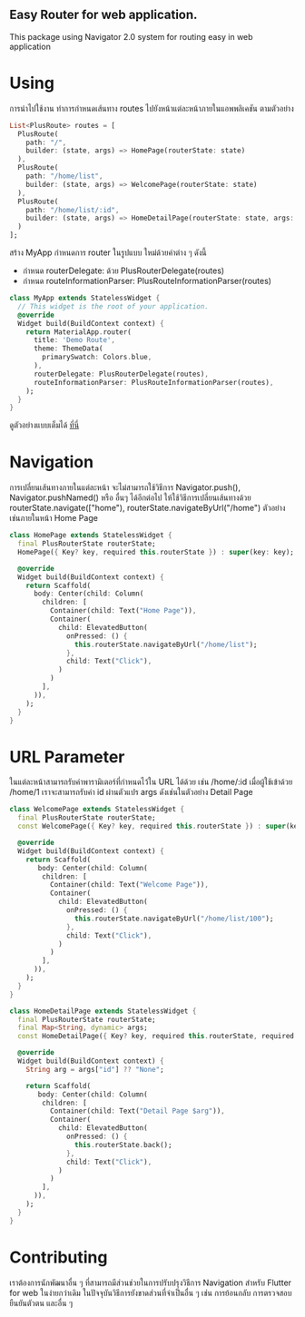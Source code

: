 Easy Router for web application. 
---
This package using Navigator 2.0 system for routing easy in web application

# Using
การนำไปใช้งาน ทำการกำหนดเส้นทาง routes ไปยังหน้าแต่ละหน้าภายในแอพพลิเคชัน ตามตัวอย่าง

```dart
List<PlusRoute> routes = [
  PlusRoute(
    path: "/",
    builder: (state, args) => HomePage(routerState: state)
  ),
  PlusRoute(
    path: "/home/list",
    builder: (state, args) => WelcomePage(routerState: state)
  ),
  PlusRoute(
    path: "/home/list/:id",
    builder: (state, args) => HomeDetailPage(routerState: state, args: args)
  )
];
```

สร้าง MyApp กำหนดการ router ในรูปแบบ ใหม่ด้วยค่าต่าง ๆ ดังนี้
- กำหนด routerDelegate: ด้วย PlusRouterDelegate(routes)
- กำหนด routeInformationParser: PlusRouteInformationParser(routes)

```dart
class MyApp extends StatelessWidget {
  // This widget is the root of your application.
  @override
  Widget build(BuildContext context) {
    return MaterialApp.router(
      title: 'Demo Route',
      theme: ThemeData(
        primarySwatch: Colors.blue,
      ),
      routerDelegate: PlusRouterDelegate(routes),
      routeInformationParser: PlusRouteInformationParser(routes),
    );
  }
}
```

ดูตัวอย่างแบบเต็มได้ [ที่นี่](example/main.dart)

# Navigation
การเปลี่ยนเส้นทางภายในแต่ละหน้า จะไม่สามารถใช้วิธีการ Navigator.push(), Navigator.pushNamed() หรือ อื่นๆ ได้อีกต่อไป ให้ใช้วิธีการเปลี่ยนเส้นทางด้วย routerState.navigate(["home"), routerState.navigateByUrl("/home") ตัวอย่างเช่นภายในหน้า Home Page

```dart
class HomePage extends StatelessWidget {
  final PlusRouterState routerState;
  HomePage({ Key? key, required this.routerState }) : super(key: key);

  @override
  Widget build(BuildContext context) {
    return Scaffold(
      body: Center(child: Column(
        children: [
          Container(child: Text("Home Page")),
          Container(
            child: ElevatedButton(
              onPressed: () { 
                this.routerState.navigateByUrl("/home/list");
              },
              child: Text("Click"),
            )
          )
        ],
      )),
    );
  }
}
```

# URL Parameter
ในแต่ละหน้าสามารถรับค่าพารามิเตอร์ที่กำหนดไว้ใน URL ได้ด้วย เช่น /home/:id เมื่อผู้ใช้เข้าด้วย /home/1 เราจะสามารถรับค่า id ผ่านตัวแปร args ดังเช่นในตัวอย่าง Detail Page

```dart
class WelcomePage extends StatelessWidget {
  final PlusRouterState routerState;
  const WelcomePage({ Key? key, required this.routerState }) : super(key: key);

  @override
  Widget build(BuildContext context) {
    return Scaffold(
       body: Center(child: Column(
        children: [
          Container(child: Text("Welcome Page")),
          Container(
            child: ElevatedButton(
              onPressed: () { 
                this.routerState.navigateByUrl("/home/list/100");
              },
              child: Text("Click"),
            )
          )
        ],
      )),
    );
  }
}

class HomeDetailPage extends StatelessWidget {
  final PlusRouterState routerState;
  final Map<String, dynamic> args;
  const HomeDetailPage({ Key? key, required this.routerState, required this.args }) : super(key: key);

  @override
  Widget build(BuildContext context) {
    String arg = args["id"] ?? "None";

    return Scaffold(
       body: Center(child: Column(
        children: [
          Container(child: Text("Detail Page $arg")),
          Container(
            child: ElevatedButton(
              onPressed: () {
                this.routerState.back();
              },
              child: Text("Click"),
            )
          )
        ],
      )),
    );
  }
}
```

# Contributing
เราต้องการนักพัฒนาอื่น ๆ ที่สามารถมีส่วนช่วยในการปรับปรุงวิธีการ Navigation สำหรับ Flutter for web ในง่ายกว่าเดิม ในปัจจุบันวิธีการยังขาดส่วนที่จำเป็นอื่น ๆ เช่น การย้อนกลับ การตรวจสอบยืนยันตัวตน และอื่น ๆ